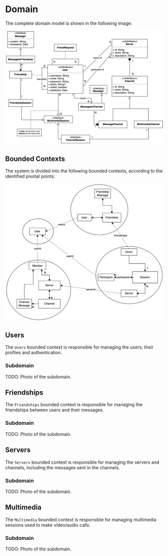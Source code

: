 # Domain

The complete domain model is shown in the following image:

![Domain](./img/domain-full.jpg)

## Bounded Contexts

The system is divided into the following bounded contexts, according to the identified pivotal points:

![Bounded Contexts](./img/bounded-context-map.jpg)

## Users

The `Users` bounded context is responsible for managing the users, their profiles and authentication.

### Subdomain

TODO: Photo of the subdomain.

## Friendships

The `Friendships` bounded context is responsible for managing the friendships between users and their messages.

### Subdomain

TODO: Photo of the subdomain.

## Servers

The `Servers` bounded context is responsible for managing the servers and channels, including the messages sent in the channels.

### Subdomain

TODO: Photo of the subdomain.

## Multimedia

The `Multimedia` bounded context is responsible for managing multimedia sessions used to make video/audio calls.

### Subdomain

TODO: Photo of the subdomain.
